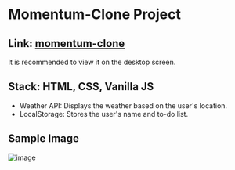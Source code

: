 # Momentum-Clone Project

## Link: [momentum-clone](https://forwarder1121.github.io/momentum-clone/)

It is recommended to view it on the desktop screen.

## Stack: HTML, CSS, Vanilla JS

- Weather API: Displays the weather based on the user's location.
- LocalStorage: Stores the user's name and to-do list.

## Sample Image

![image](https://github.com/forwarder1121/momentum-clone/assets/66872094/ca2685b3-0dc2-49dd-8fb6-917b71e0b5c9)
